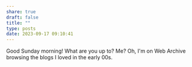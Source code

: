 ```yaml
---
share: true
draft: false
title: ""
type: posts
date: 2023-09-17 09:10:41
---
```


Good Sunday morning! What are you up to? Me? Oh, I'm on Web Archive browsing the blogs I loved in the early 00s. 
